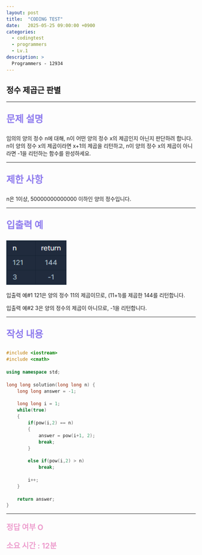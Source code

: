 ```yaml
---
layout: post
title:  "CODING TEST"
date:   2025-05-25 09:00:00 +0900
categories:
  - codingtest
  - programmers
  - Lv.1
description: >
  Programmers - 12934
---
```

## 정수 제곱근 판별

---

<p style = "color:#8f7cee; font-size:25px; font-weight:bold">
문제 설명
</p>

임의의 양의 정수 n에 대해, n이 어떤 양의 정수 x의 제곱인지 아닌지 판단하려 합니다.
n이 양의 정수 x의 제곱이라면 x+1의 제곱을 리턴하고, n이 양의 정수 x의 제곱이 아니라면 -1을 리턴하는 함수를 완성하세요.

---

<p style = "color:#8f7cee; font-size:25px; font-weight:bold">
제한 사항
</p>

n은 1이상, 50000000000000 이하인 양의 정수입니다.

---

<p style = "color:#8f7cee; font-size:25px; font-weight:bold">
입출력 예
</p>

<img src = "/assets/img/codingtest/12934.png" width = "160" height = "118">

입출력 예#1
121은 양의 정수 11의 제곱이므로, (11+1)를 제곱한 144를 리턴합니다.

입출력 예#2
3은 양의 정수의 제곱이 아니므로, -1을 리턴합니다.

---

<p style = "color:#8f7cee; font-size:25px; font-weight:bold">
작성 내용
</p>

```cpp
#include <iostream>
#include <cmath>

using namespace std;

long long solution(long long n) {
    long long answer = -1;
    
    long long i = 1;
    while(true)
    {
        if(pow(i,2) == n)
        {
            answer = pow(i+1, 2);            
            break;
        }
        
        else if(pow(i,2) > n)
            break;
        
        i++;
    }

    return answer;
}
```

---

<p style = "color:#ed9ece; font-size:20px; font-weight:bold">
정답 여부 O
</p>

<p style = "color:#ed9ece; font-size:20px; font-weight:bold">
소요 시간 : 12분
</p>

